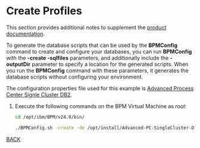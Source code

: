 # Create Profiles

This section provides additional notes to supplement the [product documentation](https://www.ibm.com/docs/en/baw/24.x?topic=ubc-creating-profiles-network-deployment-environments-database-tables-using-bpmconfig).

To generate the database scripts that can be used by the **BPMConfig** command to create and configure your databases, you can run **BPMConfig** with the **-create -sqlfiles** parameters, and additionally include the **-outputDir** parameter to specify a location for the generated scripts. When you run the **BPMConfig** command with these parameters, it generates the database scripts without configuring your environment.

The configuration properties file used for this example is [Advanced Process Center Signle Cluster DB2](./Advanced-PC-SingleCluster-DB2.properties).

1. Execute the following commands on the BPM Virtual Machine as _root_:

   ```sh
   cd /opt/ibm/BPM/v24.0/bin/

   ./BPMConfig.sh -create -de /opt/install/Advanced-PC-SingleCluster-DB2.properties
   ```

[BACK](./install-traditional.md)
